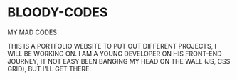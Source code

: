 # BLOODY-CODES
MY MAD CODES

THIS IS A  PORTFOLIO WEBSITE TO PUT OUT DIFFERENT PROJECTS, I WILL BE WORKING ON.
I AM A YOUNG DEVELOPER ON HIS FRONT-END JOURNEY, IT NOT EASY BEEN BANGING MY HEAD ON THE WALL (JS, CSS GRID), BUT I'LL GET THERE.
